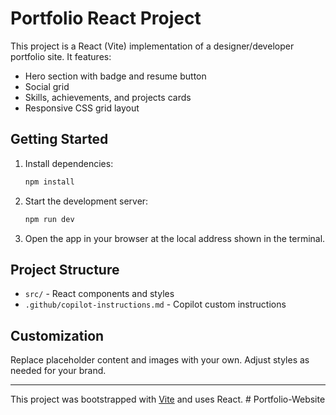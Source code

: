 # Portfolio React Project

This project is a React (Vite) implementation of a designer/developer portfolio site. It features:
- Hero section with badge and resume button
- Social grid
- Skills, achievements, and projects cards
- Responsive CSS grid layout

## Getting Started

1. Install dependencies:
   ```sh
   npm install
   ```
2. Start the development server:
   ```sh
   npm run dev
   ```
3. Open the app in your browser at the local address shown in the terminal.

## Project Structure
- `src/` - React components and styles
- `.github/copilot-instructions.md` - Copilot custom instructions

## Customization
Replace placeholder content and images with your own. Adjust styles as needed for your brand.

---

This project was bootstrapped with [Vite](https://vitejs.dev/) and uses React.
#   P o r t f o l i o - W e b s i t e  
 